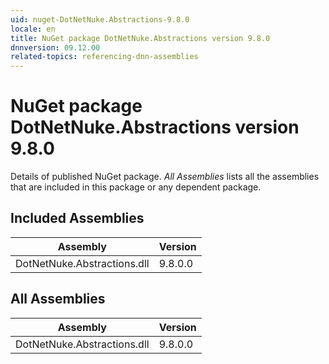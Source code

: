 ```yaml
---
uid: nuget-DotNetNuke.Abstractions-9.8.0
locale: en
title: NuGet package DotNetNuke.Abstractions version 9.8.0
dnnversion: 09.12.00
related-topics: referencing-dnn-assemblies
---
```


# NuGet package DotNetNuke.Abstractions version 9.8.0
Details of published NuGet package.
*All Assemblies* lists all the assemblies that are included in this package or any dependent package.

## Included Assemblies

|Assembly|Version|
|---|---|
|DotNetNuke.Abstractions.dll|9.8.0.0|

## All Assemblies

|Assembly|Version|
|---|---|
|DotNetNuke.Abstractions.dll|9.8.0.0|

